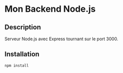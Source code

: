 # Mon Backend Node.js

## Description

Serveur Node.js avec Express tournant sur le port 3000.

## Installation

```bash
npm install
